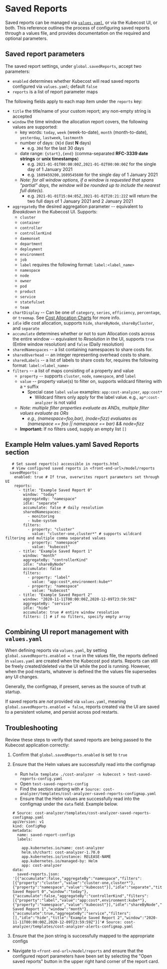 # Saved Reports

Saved reports can be managed via [`values.yaml`](https://github.com/kubecost/cost-analyzer-helm-chart/blob/master/cost-analyzer/values.yaml), or via the Kubecost UI, or both. This reference outlines the process of configuring saved reports through a values file, and provides documentation on the required and optional parameters.

## Saved report parameters

The saved report settings, under `global.savedReports`, accept two parameters:

- `enabled` determines whether Kubecost will read saved reports configured via `values.yaml`; default `false`
- `reports` is a list of report parameter maps

The following fields apply to each map item under the `reports` key:

- `title` the title/name of your custom report; any non-empty string is accepted
- `window` the time window the allocation report covers, the following values are supported:
  - key words: `today`, `week` (week-to-date), `month` (month-to-date), `yesterday`, `lastweek`, `lastmonth`
  - number of days: `{N}d` (last **N** days)
    - e.g. `30d` for the last 30 days
  - date range: `{start},{end}` (comma-separated **RFC-3339 date strings** or **unix timestamps**)
    - e.g. `2021-01-01T00:00:00Z,2021-01-02T00:00:00Z` for the single day of 1 January 2021
    - e.g. `1609459200,1609545600` for the single day of 1 January 2021
  - _Note: for all window options, if a window is requested that spans "partial" days, the window will be rounded up to include the nearest full date(s)._
    - e.g. `2021-01-01T15:04:05Z,2021-01-02T20:21:22Z` will return the two full days of 1 January 2021 and 2 January 2021
- `aggregateBy` the desired aggregation parameter -- equivalent to _Breakdown_ in the Kubecost UI. Supports:
  - `cluster`
  - `container`
  - `controller`
  - `controllerKind`
  - `daemonset`
  - `department`
  - `deployment`
  - `environment`
  - `job`
  - `label` requires the following format: `label:<label_name>`
  - `namespace`
  - `node`
  - `owner`
  - `pod`
  - `product`
  - `service`
  - `statefulset`
  - `team`
- `chartDisplay` -- Can be one of `category`, `series`, `efficiency`, `percentage`, or `treemap`. See [Cost Allocation Charts](https://guide.kubecost.com/hc/en-us/articles/4407601807383-Kubernetes-Cost-Allocation#chart) for more info.
- `idle` idle cost allocation, supports `hide`, `shareByNode`, `shareByCluster`, and `separate`
- `accumulate` determines whether or not to sum Allocation costs across the entire window -- equivalent to _Resolution_ in the UI, supports `true` (Entire window resolution) and `false` (Daily resolution)
- `sharedNamespaces` -- a list containing namespaces to share costs for.
- `sharedOverhead` -- an integer representing overhead costs to share.
- `sharedLabels` -- a list of labels to share costs for, requires the following format: `label:<label_name>`
- `filters` -- a list of maps consisting of a property and value
  - `property` -- supports `cluster`, `node`, `namespace`, and `label`
  - `value` -- property value(s) to filter on, supports wildcard filtering with a `*` suffix
    - Special case `label` `value` examples: `app:cost-analyzer`, `app:cost*`
      - Wildcard filters only apply for the label value. e.g., `ap*:cost-analyzer` is not valid
  - _Note: multiple filter properties evaluate as ANDs, multiple filter values evaluate as ORs_
    - _e.g., (namespace=foo,bar), (node=fizz) evaluates as (namespace == foo || namespace == bar) && node=fizz_
  - **Important:** If no filters used, supply an empty list `[]`

## Example Helm values.yaml Saved Reports section

```
   # Set saved report(s) accessible in reports.html
   # View configured saved reports in <front-end-url>/model/reports
  savedReports:
    enabled: true # If true, overwrites report parameters set through UI
    reports:
      - title: "Example Saved Report 0"
        window: "today"
        aggregateBy: "namespace"
        idle: "separate"
        accumulate: false # daily resolution
        sharedNamespaces:
          - monitoring
          - kube-system
        filters:
          - property: "cluster"
            value: "cluster-one,cluster*" # supports wildcard filtering and multiple comma separated values
          - property: "namespace"
            value: "kubecost"
      - title: "Example Saved Report 1"
        window: "month"
        aggregateBy: "controllerKind"
        idle: "shareByNode"
        accumulate: false
        filters:
          - property: "label"
            value: "app:cost*,environment:kube*"
          - property: "namespace"
            value: "kubecost"
      - title: "Example Saved Report 2"
        window: "2020-11-11T00:00:00Z,2020-12-09T23:59:59Z"
        aggregateBy: "service"
        idle: "hide"
        accumulate: true # entire window resolution
        filters: [] # if no filters, specify empty array

```

## Combining UI report management with `values.yaml`

When defining reports via `values.yaml`, by setting `global.savedReports.enabled = true` in the values file, the reports defined in `values.yaml` are created when the Kubecost pod starts. Reports can still be freely created/deleted via the UI while the pod is running. However, when the pod restarts, whatever is defined the the values file supersedes any UI changes.

Generally, the configmap, if present, serves as the source of truth at startup.

If saved reports are _not_ provided via `values.yaml`, meaning `global.savedReports.enabled = false`, reports created via the UI are saved to a persistent volume, and persist across pod restarts.

## Troubleshooting

Review these steps to verify that saved reports are being passed to the Kubecost application correctly:

1. Confirm that `global.savedReports.enabled` is set to `true`

2. Ensure that the Helm values are successfully read into the configmap

    - Run `helm template ./cost-analyzer -n kubecost > test-saved-reports-config.yaml`
    - Open `test-saved-reports-config`
    - Find the section starting with `# Source: cost-analyzer/templates/cost-analyzer-saved-reports-configmap.yaml`
    - Ensure that the Helm values are successfully read into the configmap under the `data` field. Example below.

    ```
    # Source: cost-analyzer/templates/cost-analyzer-saved-reports-configmap.yaml
    apiVersion: v1
    kind: ConfigMap
    metadata:
      name: saved-report-configs
      labels:

        app.kubernetes.io/name: cost-analyzer
        helm.sh/chart: cost-analyzer-1.70.0
        app.kubernetes.io/instance: RELEASE-NAME
        app.kubernetes.io/managed-by: Helm
        app: cost-analyzer
    data:
      saved-reports.json: '[{"accumulate":false,"aggregateBy":"namespace","filters":[{"property":"cluster","value":"cluster-one,cluster*"},{"property":"namespace","value":"kubecost"}],"idle":"separate","title":"Example Saved Report 0","window":"today"},{"accumulate":false,"aggregateBy":"controllerKind","filters":[{"property":"label","value":"app:cost*,environment:kube*"},{"property":"namespace","value":"kubecost"}],"idle":"shareByNode","title":"Example Saved Report 1","window":"month"},{"accumulate":true,"aggregateBy":"service","filters":[],"idle":"hide","title":"Example Saved Report 2","window":"2020-11-11T00:00:00Z,2020-12-09T23:59:59Z"}]'# Source: cost-analyzer/templates/cost-analyzer-alerts-configmap.yaml
    ```

3. Ensure that the json string is successfully mapped to the appropriate configs

- Navigate to `<front-end-url>/model/reports` and ensure that the configured report parameters have been set by selecting the "Open saved reports" button in the upper right hand corner of the report card.



<!--- {"article":"4407595977879","section":"4402815656599","permissiongroup":"1500001277122"} --->
